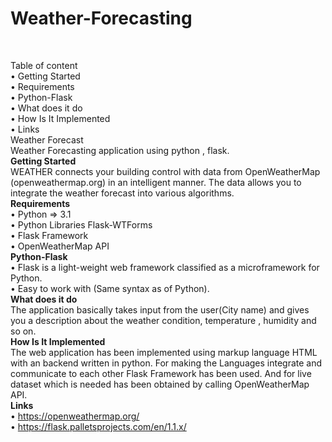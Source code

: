 # Weather-Forecasting
<br>

Table of content
<br>
•    Getting Started<br>
•    Requirements<br>
•    Python-Flask<br>
•    What does it do<br>
•    How Is It Implemented<br>
•    Links<br>
Weather Forecast<br>
    Weather Forecasting application using python , flask.<br>
<b>Getting Started</b><br>
        WEATHER connects your building control with data from OpenWeatherMap (openweathermap.org) in an intelligent manner. The data allows you to integrate the weather forecast into various algorithms.<br>
<b>Requirements</b><br>
•    Python => 3.1 <br>
•    Python Libraries  Flask-WTForms<br>
•    Flask Framework<br>
•    OpenWeatherMap API<br>
<b>Python-Flask</b><br>
•    Flask is a light-weight web framework classified as a microframework for Python.<br>
•    Easy to work with (Same syntax as of Python).<br>
<b>What does it do</b><br>
      The application basically takes input from the user(City name) and gives you a description about the weather condition, temperature , humidity and so on.<br>
<b>How Is It Implemented</b><br>
       The web application has been implemented using markup language HTML with an backend written in python. For making the Languages integrate and communicate to each other Flask Framework has been used. And for live dataset which is needed has been obtained by calling OpenWeatherMap API. <br>
<b>Links</b><br>
•    https://openweathermap.org/  <br>
•    https://flask.palletsprojects.com/en/1.1.x/   <br>
